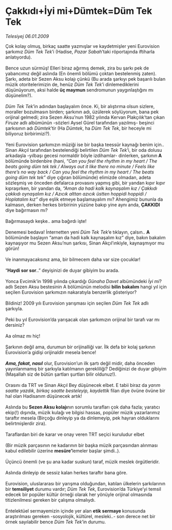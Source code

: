# Çakkıdı+İyi mi+Dümtek=Düm Tek Tek

*Telesiyej 06.01.2009*

<div class="taraf_structure_2col_1zq">
<div class="margen_n">



 <p>Çok kolay olmuş, birkaç saatte yazmışlar ve kaydetmişler yeni Eurovision şarkımız <i>Düm Tek Tek</i>’i (Hadise, <i>Pazar Sabah</i>’taki röportajında iftiharla anlatıyordu). <br/><br/>Bence uzun sürmüş! Elleri biraz ağırmış demek, zira bu şarkı pek de yabancımız değil aslında (En önemli bölümü çoktan bestelenmiş zaten). Şarkı, adeta bir Sezen Aksu kolajı çünkü (Bu arada şarkıyı pek başarılı bulan müzik otoritelerimizin de, henüz <i>Düm Tek Tek</i>’i dinlemediklerini düşünüyorum, aksi halde <b>üç maymun</b> sendromunun yaygınlaştığını mı düşünelim?).<i> <br/><br/>Düm Tek Tek</i>’in adından başlayalım önce. Ki, bir alıştırma olsun sizlere, moraller bozulmasın birden; şarkının adı, üzülerek söylüyorum, bana pek orijinal gelmedi; zira Sezen Aksu’nun 1982 yılında Kervan Plakçılık’tan çıkan <i>Firuze</i> adlı albümünün -sözleri Aysel Gürel tarafından yazılmış- beşinci şarkısının adı <i>Dümtek</i>’tir (Ha <i>Dümtek</i>, ha <i>Düm Tek Tek</i>, bir heceyle mi biliyoruz birbirimizi?). <br/><br/>Yeni Eurovision şarkımızın müziği ise bir başka teessür kaynağı benim için.. Sinan Akçıl tarafından bestelendiği belirtilen <i>Düm Tek Tek</i>’i, bir oda dolusu arkadaşla -yılbaşı gecesi normaldir böyle izdihamlar- dinlerken, şarkının<b> A</b> bölümünde birdenbire (hani, <i>“Can you feel the rhythm in my heart / The beats going düm tek tek / Always out it like there no minute / Feels like there’s no way back / Can you feel the rhythm in my heart / The beats going düm tek tek” </i>diye çığıran bölümünde) elimizde olmadan, adeta sözleşmiş ve önceden defalarca provasını yapmış gibi,<i> </i>bir yandan kıpır kıpır kıpraşırken, bir yandan da,<i> “Aman da hadi kalk kaynaşalım kız / Çakkıdı çakkıdı oynaşalım kız / Azıcık alttan azıcık üstten hoppidi hoppidi / Hoplatalım kız” </i>diye eşlik etmeye başlamayalım mı? Ahengimiz bununla da kalmasın, derken herkes birbirinin yüzüne bakıp yine aynı anda, <b>ÇAKKIDI</b> diye bağırmasın mı? <br/><br/>Bağırmasaydı keşke.. ama bağırdı işte! <br/><br/>Denemesi bedava! İnternetten yeni<i> Düm Tek Tek</i>’e tıklayın, çalsın.. <b>A </b>bölümünde başlayın “aman da hadi kalk kaynaşalım kız” diye, bakın bakalım kaynaşıyor mu Sezen Aksu’nun şarkısı, Sinan Akçıl’ınkiyle, kaynaşmıyor mu görün! <br/><br/>Ve inanmayacaksınız ama, bir bilmecem daha var size çocuklar! <br/><br/>“<b>Haydi sor sor</b>..” deyişinizi de duyar gibiyim bu arada. <br/><br/>Yonca Evcimik’in 1998 yılında çıkardığı <i>Günaha Davet</i> albümündeki <i>İyi mi</i>? adlı Sezen Aksu bestesinin A bölümünün melodisi <b>bilin bakalım</b> hangi yıl için seçilen Eurovision şarkımızın nakaratıyla benzerlik gösteriyor? <br/><br/>Bildiniz! 2009 yılı Eurovision yarışması için seçilen <i>Düm Tek Tek</i> adlı şarkıyla. <br/><br/>Peki bu yıl Eurovision’da yarışacak olan şarkımızın orijinal bir tarafı var mı dersiniz? <br/><br/>Aa olmaz mı hiç! <br/><br/>Şarkının değil ama, durumun bir orijinalliği var. İlk defa bir kolaj şarkının Eurovision’a gidişi orijinaldir mesela bence!<b><i> <br/><br/>Ama, fakat, nasıl</i></b> olur, Eurovision’un ilk şartı değil midir, daha önceden yayınlanmamış bir şarkıyla katılmanın gerekliliği? Dediğinizi de duyar gibiyim (Maşallah siz de bütün şartları şurtları bilir oldunuz!). <br/><br/>Orasını da TRT ve Sinan Akçıl Bey düşünecek elbet. E tabii biraz da <i>yarım saatte yazdık, birkaç saatte besteleyip, kaydettik</i> filan diye övüne övüne bir hal olan Hadisanım düşünecek artık! <br/><br/>Aslında bu <b>Sezen Aksu kolajı</b>nın sorumlu tarafları çok daha fazla; yaratıcı ekip(!) dışında, müzik kulağı ve bilgisi hassas, popüler müzik yazarlarımız taraftır mesela (Birçoğu dinleyip ya da dinlemeyip, pek hayran olduklarını belirtmişlerdir zira). <br/><br/>Taraflardan biri de karar ve onay veren TRT seçici kuruludur elbet <br/><br/>(Bir müzik parçasının ne kadarının bir başka müzik parçasından alınması kabul edilebilir üzerine <b>mesüre’</b>lemeler başlar şimdi..). <br/><br/>Üçüncü önemli (ve şu ana kadar suskun) taraf, müzik meslek örgütleridir. <br/><br/>Aslında dinleyip de sessiz kalan herkes taraftır bana göre. <br/><br/>Eurovision, uluslararası bir yarışma olduğundan, katılan ülkelerin şarkılarının bir <b>temsiliyet</b> durumu vardır; <i>Düm Tek Tek</i>, Eurovision’da Türkiye’yi temsil edecek bir popüler kültür örneği olarak her yönüyle orijinal olmasında titizlenilmesi gereken bir çalışma olmalıydı. <br/><br/>Entelektüel sermayemizin içinde yer alan <b>etik sermaye </b>konusunda araştırılması gereken -sosyolojik, kültürel, mesleki..- son derece net bir örnek sayılabilir bence<i> Düm Tek Tek</i>’in durumu.</p>
<br/>
<br/>
<br/>



<br/>


<div id="taraf_not">
</div>

</div>


</div>
